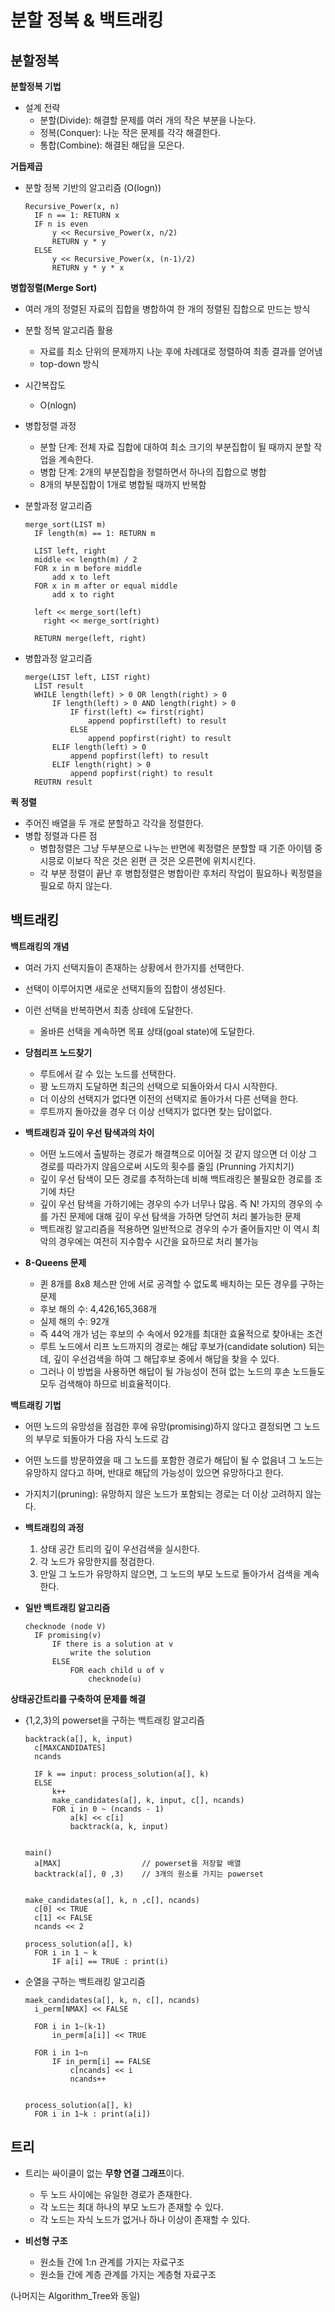 # 분할 정복 & 백트래킹

## 분할정복

**분할정복 기법**

- 설계 전략
  - 분할(Divide): 해결할 문제를 여러 개의 작은 부분을 나눈다.
  - 정복(Conquer): 나눈 작은 문제를 각각 해결한다.
  - 통합(Combine): 해결된 해답을 모은다.



**거듭제곱**

- 분할 정복 기반의 알고리즘 (O(logn))

  ```pseudocode
  Recursive_Power(x, n)
  	IF n == 1: RETURN x
  	IF n is even
  		y << Recursive_Power(x, n/2)
  		RETURN y * y
  	ELSE
  		y << Recursive_Power(x, (n-1)/2)
  		RETURN y * y * x
  ```



**병합정렬(Merge Sort)**

- 여러 개의 정렬된 자료의 집합을 병합하여 한 개의 정렬된 집합으로 만드는 방식

- 분할 정복 알고리즘 활용

  - 자료를 최소 단위의 문제까지 나눈 후에 차례대로 정렬하여 최종 결과를 얻어냄
  - top-down 방식

- 시간복잡도

  - O(nlogn)

- 병합정렬 과정

  - 분할 단계: 전체 자료 집합에 대하여 최소 크기의 부분집합이 될 때까지 분할 작업을 계속한다.
  - 병합 단계: 2개의 부분집합을 정렬하면서 하나의 집합으로 병합
  - 8개의 부분집합이 1개로 병합될 때까지 반복함

- 분할과정 알고리즘

  ```pseudocode
  merge_sort(LIST m)
  	IF length(m) == 1: RETURN m
  	
  	LIST left, right
  	middle << length(m) / 2
  	FOR x in m before middle
      	add x to left
  	FOR x in m after or equal middle
  		add x to right
  		
  	left << merge_sort(left)
      right << merge_sort(right)
      
  	RETURN merge(left, right)
  ```

- 병합과정 알고리즘

  ```pseudocode
  merge(LIST left, LIST right)
  	LIST result
  	WHILE length(left) > 0 OR length(right) > 0
  		IF length(left) > 0 AND length(right) > 0 
  			IF first(left) <= first(right)
  				append popfirst(left) to result
  			ELSE
  				append popfirst(right) to result
  		ELIF length(left) > 0
  			append popfirst(left) to result
  		ELIF length(right) > 0
  			append popfirst(right) to result
  	REUTRN result
  
  ```



**퀵 정렬**

- 주어진 배열을 두 개로 분할하고 각각을 정렬한다.
- 병합 정렬과 다른 점
  - 병합정렬은 그냥 두부분으로 나누는 반면에 퀵정렬은 분할할 때 기준 아이템 중시믕로 이보다 작은 것은 왼편 큰 것은 오른편에 위치시킨다.
  - 각 부분 정렬이 끝난 후 병합정렬은 병합이란 후처리 작업이 필요하나 퀵정렬을 필요로 하지 않는다.



## 백트래킹

**백트래킹의 개념**

- 여러 가지 선택지들이 존재하는 상황에서 한가지를 선택한다.
- 선택이 이루어지면 새로운 선택지들의 집합이 생성된다.
- 이런 선택을 반복하면서 최종 상테에 도달한다.
  - 올바른 선택을 계속하면 목표 상태(goal state)에 도달한다.



- **당첨리프 노드찾기**
  - 루트에서 갈 수 있는 노드를 선택한다.
  - 꽝 노드까지 도달하면 최근의 선택으로 되돌아와서 다시 시작한다.
  - 더 이상의 선택지가 없다면 이전의 선택지로 돌아가서 다른 선택을 한다.
  - 루트까지 돌아갔을 경우 더 이상 선택지가 없다면 찾는 답이없다.



- **백트래킹과 깊이 우선 탐색과의 차이**
  - 어떤 노드에서 출발하는 경로가 해결책으로 이어질 것 같지 않으면 더 이상 그 경로를 따라가지 않음으로써 시도의 횟수를 줄임 (Prunning 가지치기)
  - 깊이 우선 탐색이 모든 경로를 추적하는데 비해 백트래킹은 불필요한 경로를 조기에 차단
  - 깊이 우선 탐색을 가하기에는 경우의 수가 너무나 많음. 즉 N! 가지의 경우의 수를 가진 문제에 대해 깊이 우선 탐색을 가하면 당연히 처리 불가능한 문제
  - 백트래킹 알고리즘을 적용하면 일반적으로 경우의 수가 줄어들지만 이 역시 최악의 경우에는 여전히 지수함수 시간을 요하므로 처리 불가능



- **8-Queens 문제**
  - 퀸 8개를 8x8 체스판 안에 서로 공격할 수 없도록 배치하는 모든 경우를 구하는 문제
  - 후보 해의 수: 4,426,165,368개
  - 실제 해의 수: 92개
  - 즉 44억 개가 넘는 후보의 수 속에서 92개를 최대한 효율적으로 찾아내는 조건
  - 루트 노드에서 리프 노드까지의 경로는 해답 후보가(candidate solution) 되는데, 깊이 우선검색을 하여 그 해답후보 중에서 해답을 찾을 수 있다.
  - 그러나 이 방법을 사용하면 해답이 될 가능성이 전혀 없는 노드의 후손 노드들도 모두 검색해야 하므로 비효율적이다.



**백트래킹 기법**

- 어떤 노드의 유망성을 점검한 후에 유망(promising)하지 않다고 결정되면 그 노드의 부무로 되돌아가 다음 자식 노드로 감
- 어떤 노드를 방문하였을 때 그 노드를 포함한 경로가 해답이 될 수 없음녀 그 노드는 유망하지 않다고 하며, 반대로 해답의 가능성이 있으면 유망하다고 한다.
- 가지치기(pruning): 유망하지 않은 노드가 포함되는 경로는 더 이상 고려하지 않는다.



- **백트래킹의 과정**
  1. 상태 공간 트리의 깊이 우선검색을 실시한다.
  2. 각 노드가 유망한지를 정검한다.
  3. 만일 그 노드가 유망하지 않으면, 그 노드의 부모 노드로 돌아가서 검색을 계속한다.



- **일반 백트래킹 알고리즘**

  ```pseudocode
  checknode (node V)
  	IF promising(v)
  		IF there is a solution at v
  			write the solution
  		ELSE
  			FOR each child u of v
  				checknode(u)
  ```



**상태공간트리를 구축하여 문제를 해결**

- {1,2,3}의 powerset을 구하는 백트래킹 알고리즘

  ```pseudocode
  backtrack(a[], k, input)
  	c[MAXCANDIDATES]
  	ncands
  	
  	IF k == input: process_solution(a[], k)
  	ELSE
  		k++
  		make_candidates(a[], k, input, c[], ncands)
  		FOR i in 0 ~ (ncands - 1)
  			a[k] << c[i]
  			backtrack(a, k, input)
  			
  
  main()
  	a[MAX] 					// powerset을 저장할 배열
  	backtrack(a[], 0 ,3)	// 3개의 원소를 가지는 powerset
  	
  
  make_candidates(a[], k, n ,c[], ncands)
  	c[0] << TRUE
  	c[1] << FALSE
  	ncands << 2
  	
  process_solution(a[], k)
  	FOR i in 1 ~ k
  		IF a[i] == TRUE : print(i)
  ```

- 순열을 구하는 백트래킹 알고리즘

  ```pseudocode
  maek_candidates(a[], k, n, c[], ncands)
  	i_perm[NMAX] << FALSE
  	
  	FOR i in 1~(k-1)
  		in_perm[a[i]] << TRUE
  		
  	FOR i in 1~n
  		IF in_perm[i] == FALSE
  			c[ncands] << i
  			ncands++
  			
  			
  process_solution(a[], k)
   	FOR i in 1~k : print(a[i])
  ```

  

## 트리

- 트리는 싸이클이 없는 **무향 연결 그래프**이다.
  - 두 노드 사이에는 유일한 경로가 존재한다.
  - 각 노드는 최대 하나의 부모 노드가 존재할 수 있다.
  - 각 노드는 자식 노드가 없거나 하나 이상이 존재할 수 있다.



- **비선형 구조**
  - 원소들 간에 1:n 관계를 가지는 자료구조
  - 원소들 간에 계층 관계를 가지는 계층형 자료구조



(나머지는 Algorithm_Tree와 동일)
